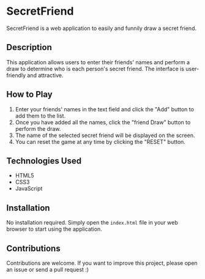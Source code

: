 # SecretFriend

SecretFriend is a web application to easily and funnily draw a secret friend.

## Description

This application allows users to enter their friends' names and perform a draw to determine who is each person's secret friend. The interface is user-friendly and attractive.

## How to Play

1. Enter your friends' names in the text field and click the "Add" button to add them to the list.
2. Once you have added all the names, click the "friend Draw" button to perform the draw.
3. The name of the selected secret friend will be displayed on the screen.
4. You can reset the game at any time by clicking the "RESET" button.


## Technologies Used

- HTML5
- CSS3
- JavaScript

## Installation

No installation required. Simply open the `index.html` file in your web browser to start using the application.

## Contributions

Contributions are welcome. If you want to improve this project, please open an issue or send a pull request :)

